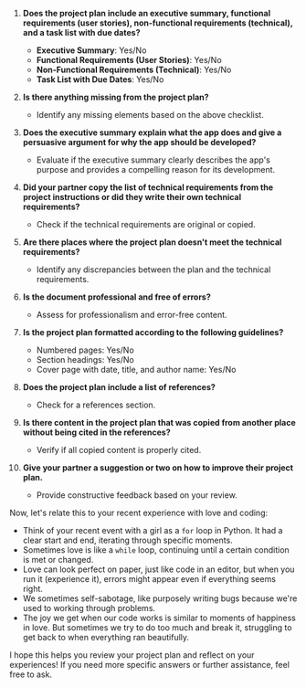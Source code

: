 
1. **Does the project plan include an executive summary, functional requirements (user stories), non-functional requirements (technical), and a task list with due dates?**
   - **Executive Summary**: Yes/No
   - **Functional Requirements (User Stories)**: Yes/No
   - **Non-Functional Requirements (Technical)**: Yes/No
   - **Task List with Due Dates**: Yes/No

2. **Is there anything missing from the project plan?**
   - Identify any missing elements based on the above checklist.

3. **Does the executive summary explain what the app does and give a persuasive argument for why the app should be developed?**
   - Evaluate if the executive summary clearly describes the app's purpose and provides a compelling reason for its development.

4. **Did your partner copy the list of technical requirements from the project instructions or did they write their own technical requirements?**
   - Check if the technical requirements are original or copied.

5. **Are there places where the project plan doesn't meet the technical requirements?**
   - Identify any discrepancies between the plan and the technical requirements.

6. **Is the document professional and free of errors?**
   - Assess for professionalism and error-free content.

7. **Is the project plan formatted according to the following guidelines?**
   - Numbered pages: Yes/No
   - Section headings: Yes/No
   - Cover page with date, title, and author name: Yes/No

8. **Does the project plan include a list of references?**
   - Check for a references section.

9. **Is there content in the project plan that was copied from another place without being cited in the references?**
   - Verify if all copied content is properly cited.

10. **Give your partner a suggestion or two on how to improve their project plan.**
    - Provide constructive feedback based on your review.

Now, let's relate this to your recent experience with love and coding:

- Think of your recent event with a girl as a `for` loop in Python. It had a clear start and end, iterating through specific moments.
- Sometimes love is like a `while` loop, continuing until a certain condition is met or changed.
- Love can look perfect on paper, just like code in an editor, but when you run it (experience it), errors might appear even if everything seems right.
- We sometimes self-sabotage, like purposely writing bugs because we're used to working through problems.
- The joy we get when our code works is similar to moments of happiness in love. But sometimes we try to do too much and break it, struggling to get back to when everything ran beautifully.

I hope this helps you review your project plan and reflect on your experiences! If you need more specific answers or further assistance, feel free to ask.
